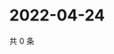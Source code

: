 # 2022-04-24

共 0 条

<!-- BEGIN WEIBO -->
<!-- 最后更新时间 Sun Apr 24 2022 03:10:36 GMT+0800 (China Standard Time) -->

<!-- END WEIBO -->
